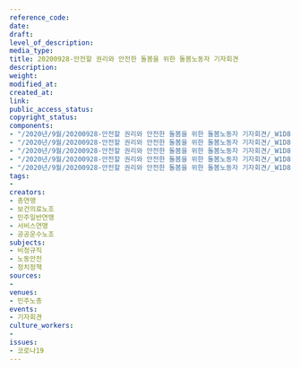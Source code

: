 ```yaml
---
reference_code: 
date: 
draft: 
level_of_description: 
media_type: 
title: 20200928-안전할 권리와 안전한 돌봄을 위한 돌봄노동자 기자회견
description: 
weight: 
modified_at: 
created_at: 
link: 
public_access_status: 
copyright_status: 
components:
- "/2020년/9월/20200928-안전할 권리와 안전한 돌봄을 위한 돌봄노동자 기자회견/_W1D8182.jpg"
- "/2020년/9월/20200928-안전할 권리와 안전한 돌봄을 위한 돌봄노동자 기자회견/_W1D8189.jpg"
- "/2020년/9월/20200928-안전할 권리와 안전한 돌봄을 위한 돌봄노동자 기자회견/_W1D8195.jpg"
- "/2020년/9월/20200928-안전할 권리와 안전한 돌봄을 위한 돌봄노동자 기자회견/_W1D8185.jpg"
- "/2020년/9월/20200928-안전할 권리와 안전한 돌봄을 위한 돌봄노동자 기자회견/_W1D8193.jpg"
tags:
- 
creators:
- 총연맹
- 보건의료노조
- 민주일반연맹
- 서비스연맹
- 공공운수노조
subjects:
- 비정규직
- 노동안전
- 정치정책
sources:
- 
venues:
- 민주노총
events:
- 기자회견
culture_workers:
- 
issues:
- 코로나19
---
```

